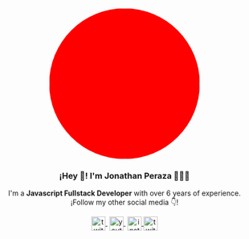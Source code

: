<div style="border-radius: 50%; overflow:hidden;background-color: red; width:300px; height:300px;display:flex; justify-content:center;align-items:center;margin:0 auto;">
   <img align="center" width="300" src="https://avatars.githubusercontent.com/u/6007230?v=4" "/>
</div>

<h3 align="center">¡Hey 👋! I'm Jonathan Peraza 👨🏻‍💻</h3>

<p align="center">I'm a <strong>Javascript Fullstack Developer</strong> with over 6 years of experience.<br />¡Follow my other social media 👇!</p>

<p align="center">
   <a href="https://twitch.tv/jpfelicianodev" target="blank" style='margin-right:4px'>
    <img align="center" src="https://cdn.jsdelivr.net/npm/simple-icons@3.0.1/icons/twitch.svg" alt="twitch-icon" height="28px" width="28px" />
  </a>
   <a href="https://youtube.com/@imjpfeliciano" target="blank" style='margin-right:4px'>
    <img align="center" src="https://cdn.jsdelivr.net/npm/simple-icons@3.0.1/icons/youtube.svg" alt="youtube-icon" height="28px" width="28px" />
  </a>
  <a href="https://instagram.com/jp.feliciano" target="blank">
    <img align="center" src="https://cdn.jsdelivr.net/npm/simple-icons@3.0.1/icons/instagram.svg" alt="insta-icon" height="28px" width="28px" />
  </a>
  <a href="https://twitter.com/JonathanPerazaF" target="blank">
    <img align="center" src="https://cdn.jsdelivr.net/npm/simple-icons@3.0.1/icons/twitter.svg" alt="twitter-icon" height="28px" width="28px" />
  </a>
</p>

<style type="css">
  p {
    background-color: red;
    width: 500px;

  }
  </style>
